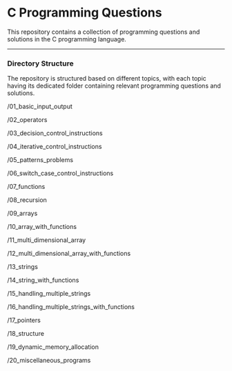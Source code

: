 <h1>C Programming Questions</h1>
This repository contains a collection of programming questions and solutions in the C programming language. 
<hr>
<h3>Directory Structure</h3>

The repository is structured based on different topics, with each topic having its dedicated folder containing relevant programming questions and solutions.

/01_basic_input_output

/02_operators

/03_decision_control_instructions

/04_iterative_control_instructions

/05_patterns_problems

/06_switch_case_control_instructions

/07_functions

/08_recursion

/09_arrays

/10_array_with_functions

/11_multi_dimensional_array

/12_multi_dimensional_array_with_functions

/13_strings

/14_string_with_functions

/15_handling_multiple_strings

/16_handling_multiple_strings_with_functions

/17_pointers

/18_structure

/19_dynamic_memory_allocation

/20_miscellaneous_programs
